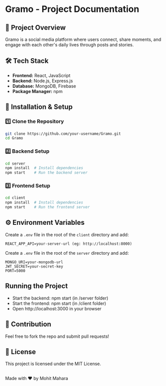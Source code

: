 # Gramo - Project Documentation

## 📌 Project Overview
Gramo is a social media platform where users connect, share moments, and engage with each other's daily lives through posts and stories.

## 🛠️ Tech Stack
- **Frontend:** React, JavaScript
- **Backend:** Node.js, Express.js
- **Database:** MongoDB, Firebase
- **Package Manager:** npm

## 🚀 Installation & Setup

### 1️⃣ Clone the Repository
```sh
git clone https://github.com/your-username/Gramo.git
cd Gramo
```

### 2️⃣ Backend Setup
```sh
cd server
npm install  # Install dependencies
npm start    # Run the backend server
```

### 3️⃣ Frontend Setup
```sh
cd client
npm install  # Install dependencies
npm start    # Run the frontend server
```

## ⚙️ Environment Variables

Create a `.env` file in the root of the `client` directory and add:
```
REACT_APP_API=your-server-url (eg: http://localhost:8000)

```

Create a `.env` file in the root of the `server` directory and add:
```
MONGO_URI=your-mongodb-url
JWT_SECRET=your-secret-key
PORT=5000
```
## Running the Project
- Start the backend: npm start (in /server folder)
- Start the frontend: npm start (in /client folder)
- Open http://localhost:3000 in your browser

## 🤝 Contribution

Feel free to fork the repo and submit pull requests!

## 📜 License

This project is licensed under the MIT License.


##
Made with ❤️ by Mohit Mahara
